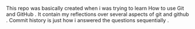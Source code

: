 This repo was basically created when i was trying to learn How to use Git and GitHub . It contain my reflections over several aspects of git and github . Commit history is just how i answered the questions sequentially .
